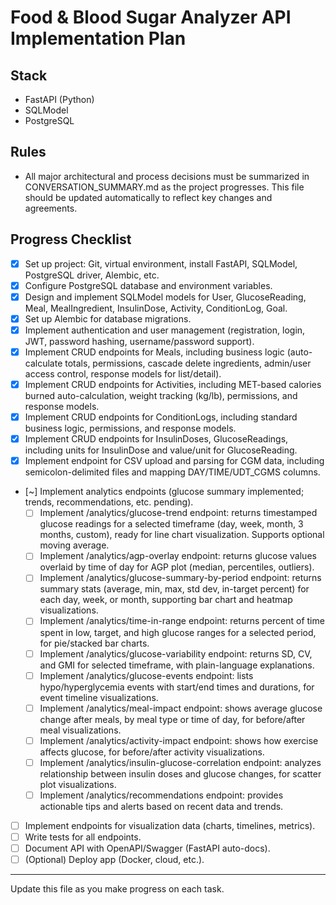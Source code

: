 # Food & Blood Sugar Analyzer API Implementation Plan

## Stack
- FastAPI (Python)
- SQLModel
- PostgreSQL

## Rules
- All major architectural and process decisions must be summarized in CONVERSATION_SUMMARY.md as the project progresses. This file should be updated automatically to reflect key changes and agreements.

## Progress Checklist

- [x] Set up project: Git, virtual environment, install FastAPI, SQLModel, PostgreSQL driver, Alembic, etc.
- [x] Configure PostgreSQL database and environment variables.
- [x] Design and implement SQLModel models for User, GlucoseReading, Meal, MealIngredient, InsulinDose, Activity, ConditionLog, Goal.
- [x] Set up Alembic for database migrations.
- [x] Implement authentication and user management (registration, login, JWT, password hashing, username/password support).
- [x] Implement CRUD endpoints for Meals, including business logic (auto-calculate totals, permissions, cascade delete ingredients, admin/user access control, response models for list/detail).
- [x] Implement CRUD endpoints for Activities, including MET-based calories burned auto-calculation, weight tracking (kg/lb), permissions, and response models.
- [x] Implement CRUD endpoints for ConditionLogs, including standard business logic, permissions, and response models.
- [x] Implement CRUD endpoints for InsulinDoses, GlucoseReadings, including units for InsulinDose and value/unit for GlucoseReading.
- [x] Implement endpoint for CSV upload and parsing for CGM data, including semicolon-delimited files and mapping DAY/TIME/UDT_CGMS columns.
- [~] Implement analytics endpoints (glucose summary implemented; trends, recommendations, etc. pending).
    - [ ] Implement /analytics/glucose-trend endpoint: returns timestamped glucose readings for a selected timeframe (day, week, month, 3 months, custom), ready for line chart visualization. Supports optional moving average.
    - [ ] Implement /analytics/agp-overlay endpoint: returns glucose values overlaid by time of day for AGP plot (median, percentiles, outliers).
    - [ ] Implement /analytics/glucose-summary-by-period endpoint: returns summary stats (average, min, max, std dev, in-target percent) for each day, week, or month, supporting bar chart and heatmap visualizations.
    - [ ] Implement /analytics/time-in-range endpoint: returns percent of time spent in low, target, and high glucose ranges for a selected period, for pie/stacked bar charts.
    - [ ] Implement /analytics/glucose-variability endpoint: returns SD, CV, and GMI for selected timeframe, with plain-language explanations.
    - [ ] Implement /analytics/glucose-events endpoint: lists hypo/hyperglycemia events with start/end times and durations, for event timeline visualizations.
    - [ ] Implement /analytics/meal-impact endpoint: shows average glucose change after meals, by meal type or time of day, for before/after meal visualizations.
    - [ ] Implement /analytics/activity-impact endpoint: shows how exercise affects glucose, for before/after activity visualizations.
    - [ ] Implement /analytics/insulin-glucose-correlation endpoint: analyzes relationship between insulin doses and glucose changes, for scatter plot visualizations.
    - [ ] Implement /analytics/recommendations endpoint: provides actionable tips and alerts based on recent data and trends.
- [ ] Implement endpoints for visualization data (charts, timelines, metrics).
- [ ] Write tests for all endpoints.
- [ ] Document API with OpenAPI/Swagger (FastAPI auto-docs).
- [ ] (Optional) Deploy app (Docker, cloud, etc.).

---

Update this file as you make progress on each task. 